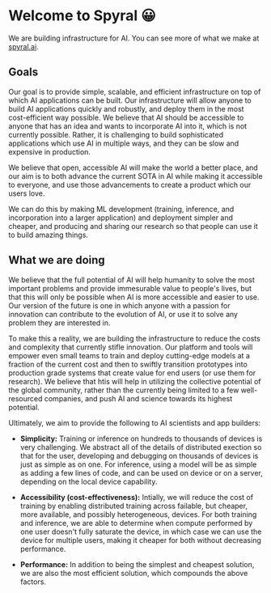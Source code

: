 # Welcome to Spyral 😀

We are building infrastructure for AI. You can see more of what we make at [spyral.ai](https://www.spyral.ai).

## Goals

Our goal is to provide simple, scalable, and efficient infrastructure on top of which AI applications can be built. Our infrastructure will allow anyone to build AI applications quickly and robustly, and deploy them in the most cost-efficient way possible. We believe that AI should be accessible to anyone that has an idea and wants to incorporate AI into it, which is not currently possible. Rather, it is challenging to build sophisticated applications which use AI in multiple ways, and they can be slow and expensive in production.

We believe that open, accessible AI will make the world a better place, and our aim is to both advance the current SOTA in AI while making it accessible to everyone, and use those advancements to create a product which our users love.

We can do this by making ML development (training, inference, and incorporation into a larger application) and deployment simpler and cheaper, and producing and sharing our research so that people can use it to build amazing things.

## What we are doing

We believe that the full potential of AI will help humanity to solve the most important problems and provide immesurable value to people's lives, but that this will only be possible when AI is more accessible and easier to use. Our version of the future is one in which anyone with a passion for innovation can contribute to the evolution of AI, or use it to solve any problem they are interested in.

To make this a reality, we are building the infrastructure to reduce the costs and complexity that currently stifle innovation. Our platform and tools will empower even small teams to train and deploy cutting-edge models at a fraction of the current cost and then to swiftly transition prototypes into production grade systems that create value for end users (or use them for research). We believe that htis will help in utilizing the collective potential of the global community, rather than the currently being limited to a few well-resourced companies, and push AI and science towards its highest potential.

Ultimately, we aim to provide the following to AI scientists and app builders:

- **Simplicity:** Training or inference on hundreds to thousands of devices is very challenging. We abstract all of the details of distributed exection so that for the user, developing and debugging on thousands of devices is just as simple as on one. For inference, using a model will be as simple as adding a few lines of code, and can be used on device or on a server, depending on the local device capability.

- **Accessibility (cost-effectiveness):** Intially, we will reduce the cost of training by enabling distributed training across failable, but cheaper, more available, and possibly heterogeneous, devices. For both training and inference, we are able to determine when compute performed by one user doesn't fully saturate the device, in which case we can use the device for multiple users, making it cheaper for both without decreasing performance.

- **Performance:** In addition to being the simplest and cheapest solution, we are also the most efficient solution, which compounds the above factors.
